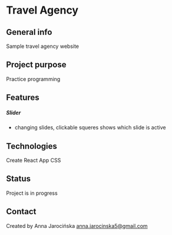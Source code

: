 
# Travel Agency

## General info
Sample travel agency website 

## Project purpose
Practice programming

## Features
##### Slider 
- changing slides, clickable squeres shows which slide is active

## Technologies
Create React App
CSS

## Status
Project is in progress

## Contact
Created by Anna Jarocińska 
anna.jarocinska5@gmail.com

